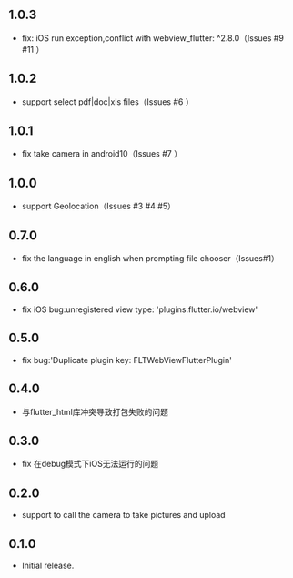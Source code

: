 ## 1.0.3
- fix: iOS run exception,conflict with webview_flutter: ^2.8.0（Issues #9 #11 ）

## 1.0.2
- support select pdf|doc|xls files（Issues #6 ）

## 1.0.1
- fix take camera in android10（Issues #7 ）

## 1.0.0
- support Geolocation（Issues #3 #4 #5）

## 0.7.0
- fix the language in english when prompting file chooser（Issues#1）

## 0.6.0
- fix iOS bug:unregistered view type: 'plugins.flutter.io/webview'

## 0.5.0
- fix bug:'Duplicate plugin key: FLTWebViewFlutterPlugin'

## 0.4.0
- 与flutter_html库冲突导致打包失败的问题

## 0.3.0
- fix 在debug模式下iOS无法运行的问题

## 0.2.0
- support to call the camera to take pictures and upload

## 0.1.0

* Initial release.
